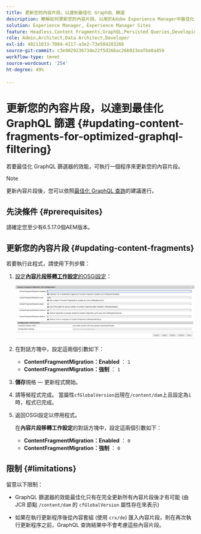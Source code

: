 ```yaml
---
title: 更新您的內容片段，以達到最佳化 GraphQL 篩選
description: 瞭解如何更新您的內容片段，以用於Adobe Experience Manager中最佳化的GraphQL篩選，以進行Headless內容傳送。
solution: Experience Manager, Experience Manager Sites
feature: Headless,Content Fragments,GraphQL,Persisted Queries,Developing
role: Admin,Architect,Data Architect,Developer
exl-id: 40211033-7084-4117-a3e2-73e504283266
source-git-commit: c3e9029236734e22f5d266ac26b923eafbe0a459
workflow-type: tm+mt
source-wordcount: '254'
ht-degree: 49%

---
```


# 更新您的內容片段，以達到最佳化 GraphQL 篩選 {#updating-content-fragments-for-optimized-graphql-filtering}

若要最佳化 GraphQL 篩選器的效能，可執行一個程序來更新您的內容片段。

>[!NOTE]
>
>更新內容片段後，您可以依照[最佳化 GraphQL 查詢](/help/sites-developing/headless/graphql-api/graphql-optimization.md)的建議進行。

## 先決條件 {#prerequisites}

請確定您至少有6.5.17.0個AEM版本。

## 更新您的內容片段 {#updating-content-fragments}

若要執行此程式，請使用下列步驟：

1. [設定&#x200B;**內容片段移轉工作設定**&#x200B;的OSGi設定](/help/sites-deploying/configuring-osgi.md)：

   ![OSGi內容片段移轉工作設定](assets/cfm-graphql-update-01.png "OSGi內容片段移轉工作設定")

1. 在對話方塊中，設定這兩個引數如下：

   * **ContentFragmentMigration：Enabled** ： `1`
   * **ContentFragmentMigration：強制** ： `1`

1. **儲存**&#x200B;規格 — 更新程式開始。

1. 請等候程式完成。 當屬性`cfGlobalVersion`出現在`/content/dam`上且設定為`1`時，程式已完成。

1. 返回OSGi設定以停用程式。

   在&#x200B;**內容片段移轉工作設定**&#x200B;的對話方塊中，設定這兩個引數如下：

   * **ContentFragmentMigration：Enabled** ： `0`
   * **ContentFragmentMigration：強制** ： `0`

## 限制 {#limitations}

留意以下限制：

* GraphQL 篩選器的效能最佳化只有在完全更新所有內容片段後才有可能 (由 JCR 節點 `/content/dam` 的 `cfGlobalVersion` 屬性存在來表示)

* 如果在執行更新程序後從內容套組 (使用 `crx/de`) 匯入內容片段，則在再次執行更新程序之前，GraphQL 查詢結果中不會考慮這些內容片段。

